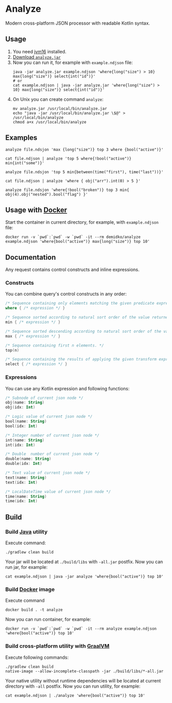 # Analyze

Modern cross-platform JSON processor with readable Kotlin syntax.

## Usage

1. You need [jvm16](https://www.oracle.com/java/technologies/javase-jdk16-downloads.html) installed.
1. [Download `analyze.jar`](https://github.com/demidko/analyze/releases)
1. Now you can run it, for example with `example.ndjson` file:
   ```shell
   java -jar analyze.jar example.ndjson 'where{long("size") > 10} max{long("size")} select{int("id")}'
   # or
   cat example.ndjson | java -jar analyze.jar 'where{long("size") > 10} max{long("size")} select{int("id")}'
   ```
1. On Unix you can create command `analyze`:
   ```shell
   mv analyze.jar /usr/local/bin/analyze.jar
   echo "java -jar /usr/local/bin/analyze.jar \$@" > /usr/local/bin/analyze
   chmod a+x /usr/local/bin/analyze
   ``` 

## Examples

```shell
analyze file.ndsjon 'max {long("size")} top 3 where {bool("active")}'

cat file.ndjson | analyze 'top 5 where{!bool("active")} min{int("some")}'

analyze file.ndsjon 'top 5 min{between(time("first"), time("last"))}'

cat file.ndjson | analyze 'where { obj("arr").int(0) > 5 }'

analyze file.ndsjon 'where{!bool("broken")} top 3 min{ obj(4).obj("nested").bool("flag") }'
```

## Usage with [Docker](https://www.docker.com/)

Start the container in current directory, for example, with `example.ndjson` file:

```shell
docker run -v `pwd`:`pwd` -w `pwd` -it --rm demidko/analyze example.ndjson 'where{bool("active")} max{long("size")} top 10'
```

## Documentation

Any request contains control constructs and inline expressions.

### Constructs

You can combine query's control constructs in any order:

```kotlin
/* Sequence containing only elements matching the given predicate expression. */
where { /* expression */ }

/* Sequence sorted according to natural sort order of the value returned by specified selector expression. */
min { /* expression */ }

/* Sequence sorted descending according to natural sort order of the value returned by specified selector expression. */
max { /* expression */ }

/* Sequence containing first n elements. */
top(n)

/* Sequence containing the results of applying the given transform expression to each element in the original sequence */
select { /* expression */ }
```

### Expressions

You can use any Kotlin expression and following functions:

```kotlin
/* Subnode of current json node */
obj(name: String)
obj(idx: Int)

/* Logic value of current json node */
bool(name: String)
bool(idx: Int)

/* Integer number of current json node */
int(name: String)
int(idx: Int)

/* Double  number of current json node */
double(name: String)
double(idx: Int)

/* Text value of current json node */
text(name: String)
text(idx: Int)

/* LocalDateTime value of current json node */
time(name: String)
time(idx: Int)
```

## Build

### Build [Java](https://www.oracle.com/java/technologies/javase-jdk16-downloads.html) utility

Execute command:

```shell
./gradlew clean build
``` 

Your jar will be located at `./build/libs` with `-all.jar` postfix. Now you can run jar, for
example:

```shell
cat example.ndjson | java -jar analyze 'where{bool("active")} top 10'
```

### Build [Docker](https://www.docker.com/) image

Execute command

```shell
docker build . -t analyze
```

Now you can run container, for example:

```shell
docker run -v `pwd`:`pwd` -w `pwd` -it --rm analyze example.ndjson 'where{bool("active")} top 10'
```

### Build cross-platform utility with [GraalVM](https://www.graalvm.org/reference-manual/native-image/#install-native-image)

Execute following commands:

```shell
./gradlew clean build
native-image --allow-incomplete-classpath -jar ./build/libs/*-all.jar
``` 

Your native utility without runtime dependencies will be located at current directory with `-all`
postfix. Now you can run utility, for example:

```shell
cat example.ndjson | ./analyze 'where{bool("active")} top 10'
```



